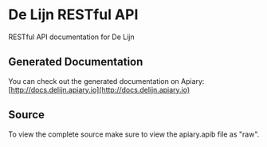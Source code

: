 # De Lijn RESTful API
RESTful API documentation for De Lijn

## Generated Documentation
You can check out the generated documentation on Apiary:
[http://docs.delijn.apiary.io](http://docs.delijn.apiary.io)

## Source
To view the complete source make sure to view the apiary.apib file as "raw".
